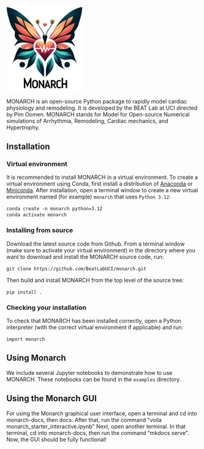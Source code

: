 <img src="monarch_logo.png" alt="drawing" width="200"/>

MONARCH is an open-source Python package to rapidly model cardiac physiology and remodeling. It is developed by the BEAT Lab at UCI directed by Pim Oomen. MONARCH stands for Model for Open-source Numerical simulations of Arrhythmia, Remodeling, Cardiac mechanics, and Hypertrophy.


## Installation
### Virtual environment
It is recommended to install MONARCH in a virtual environment. To create a virtual environment using Conda, first install a distribution of [Anaconda](https://www.anaconda.com/download) or [Miniconda](https://conda.io/miniconda.html). After installation, open a terminal window to create a new virtual environment named (for example) `monarch` that uses `Python 3.12`:
```
conda create -n monarch python=3.12
conda activate monarch
```
### Installing from source
Download the latest source code from Github. From a terminal window (make sure to activate your virtual environment) in the directory where you want to download and install the MONARCH source code, run:
```
git clone https://github.com/BeatLabUCI/monarch.git
```
Then build and install MONARCH from the top level of the source tree:
```
pip install .
```

### Checking your installation
To check that MONARCH has been installed correctly, open a Python interpreter (with the correct virtual environment if applicable) and run:
```
import monarch
```

## Using Monarch
We include several Jupyter notebooks to demonstrate how to use MONARCH. These notebooks can be found in the `examples` directory.

## Using the Monarch GUI
For using the Monarch graphical user interface, open a terminal and cd into monarch-docs, then docs. 
After that, run the command "voila monarch_starter_interactive.ipynb" Next, open 
another terminal. In that terminal, cd into monarch-docs, then run the command "mkdocs serve".
Now, the GUI should be fully functional!